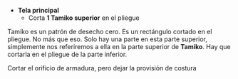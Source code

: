 - **Tela principal**
  - Corta **1 Tamiko superior** en el pliegue

Tamiko es un patrón de desecho cero. Es un rectángulo cortado en el pliegue. No más que eso. Solo hay una parte en esta parte superior, simplemente nos referiremos a ella en la parte superior de **Tamiko**. Hay que cortarla en el pliegue de la parte inferior.

<Note>

Cortar el orificio de armadura, pero dejar la provisión de costura

</Note>
